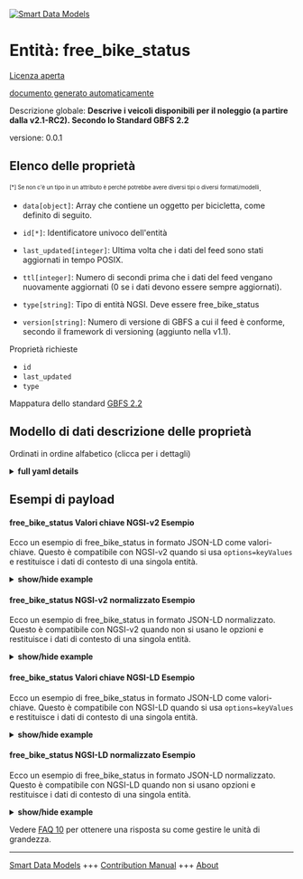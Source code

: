 <!-- 10-Header -->    
[![Smart Data Models](https://smartdatamodels.org/wp-content/uploads/2022/01/SmartDataModels_logo.png "Logo")](https://smartdatamodels.org)    
Entità: free_bike_status    
========================<!-- /10-Header -->    
<!-- 15-License -->    
[Licenza aperta](https://github.com/smart-data-models//dataModel.GBFS/blob/master/free_bike_status/LICENSE.md)    
[documento generato automaticamente](https://docs.google.com/presentation/d/e/2PACX-1vTs-Ng5dIAwkg91oTTUdt8ua7woBXhPnwavZ0FxgR8BsAI_Ek3C5q97Nd94HS8KhP-r_quD4H0fgyt3/pub?start=false&loop=false&delayms=3000#slide=id.gb715ace035_0_60)    
<!-- /15-License -->    
<!-- 20-Description -->    
Descrizione globale: **Descrive i veicoli disponibili per il noleggio (a partire dalla v2.1-RC2). Secondo lo Standard GBFS 2.2**    
versione: 0.0.1    
<!-- /20-Description -->    
<!-- 30-PropertiesList -->    
## Elenco delle proprietà    
<sup><sub>[*] Se non c'è un tipo in un attributo è perché potrebbe avere diversi tipi o diversi formati/modelli</sub></sup>.    
- `data[object]`: Array che contiene un oggetto per bicicletta, come definito di seguito.  	    
- `id[*]`: Identificatore univoco dell'entità  - `last_updated[integer]`: Ultima volta che i dati del feed sono stati aggiornati in tempo POSIX.  - `ttl[integer]`: Numero di secondi prima che i dati del feed vengano nuovamente aggiornati (0 se i dati devono essere sempre aggiornati).  - `type[string]`: Tipo di entità NGSI. Deve essere free_bike_status  - `version[string]`: Numero di versione di GBFS a cui il feed è conforme, secondo il framework di versioning (aggiunto nella v1.1).  <!-- /30-PropertiesList -->    
<!-- 35-RequiredProperties -->    
Proprietà richieste    
- `id`  - `last_updated`  - `type`  <!-- /35-RequiredProperties -->    
<!-- 40-RequiredProperties -->    
Mappatura dello standard [GBFS 2.2](https://github.com/NABSA/gbfs/blob/v2.2/gbfs.md)    
<!-- /40-RequiredProperties -->    
<!-- 50-DataModelHeader -->    
## Modello di dati descrizione delle proprietà    
Ordinati in ordine alfabetico (clicca per i dettagli)    
<!-- /50-DataModelHeader -->    
<!-- 60-ModelYaml -->    
<details><summary><strong>full yaml details</strong></summary>      
```yaml    
free_bike_status:      
  description: Describes the vehicles that are available for rent (as of v2.1-RC2). According to the Standard GBFS 2.2      
  properties:      
    data:      
      description: Array that contains one object per bike as defined below.      
      properties:      
        bikes:      
          items:      
            properties:      
              bike_id:      
                description: Rotating (as of v2.0) identifier of a vehicle.      
                type: string      
              current_range_meters:      
                description: The furthest distance in meters that the vehicle can travel without recharging or refueling with the vehicle's current charge or fuel (added in v2.1-RC).      
                minimum: 0      
                type: number      
              is_disabled:      
                description: 'Is the vehicle currently disabled (broken)?'      
                type: boolean      
              is_reserved:      
                description: 'Is the vehicle currently reserved?'      
                type: boolean      
              last_reported:      
                description: The last time this vehicle reported its status to the operator's backend in POSIX time (added in v2.1-RC).      
                minimum: 1450155600      
                type: number      
              lat:      
                description: The latitude of the vehicle.      
                maximum: 90      
                minimum: -90      
                type: number      
              lon:      
                description: The longitude of the vehicle.      
                maximum: 180      
                minimum: -180      
                type: number      
              pricing_plan_id:      
                description: The plan_id of the pricing plan this vehicle is eligible for (added in v2.1-RC2).      
                type: string      
              rental_uris:      
                description: 'Contains rental uris for Android, iOS, and web in the android, ios, and web fields (added in v1.1).'      
                properties:      
                  android:      
                    description: URI that can be passed to an Android app with an intent (added in v1.1).      
                    format: uri      
                    type: string      
                  ios:      
                    description: URI that can be used on iOS to launch the rental app for this vehicle (added in v1.1).      
                    format: uri      
                    type: string      
                  web:      
                    description: URL that can be used by a web browser to show more information about renting this vehicle (added in v1.1).      
                    format: uri      
                    type: string      
                type: object      
              station_id:      
                description: Identifier referencing the station_id if the vehicle is currently at a station (added in v2.1-RC2).      
                type: string      
              vehicle_type_id:      
                description: The vehicle_type_id of this vehicle (added in v2.1-RC).      
                type: string      
            required:      
              - bike_id      
              - is_reserved      
              - is_disabled      
            type: object      
          required:      
            - bikes      
          type: array      
      type: object      
      x-ngsi:      
        type: Property      
    id:      
      anyOf:      
        - description: Identifier format of any NGSI entity      
          maxLength: 256      
          minLength: 1      
          pattern: ^[\w\-\.\{\}\$\+\*\[\]`|~^@!,:\\]+$      
          type: string      
          x-ngsi:      
            type: Property      
        - description: Identifier format of any NGSI entity      
          format: uri      
          type: string      
          x-ngsi:      
            type: Property      
      description: Unique identifier of the entity      
      x-ngsi:      
        type: Property      
    last_updated:      
      description: Last time the data in the feed was updated in POSIX time.      
      minimum: 1450155600      
      type: integer      
      x-ngsi:      
        type: Property      
    ttl:      
      description: Number of seconds before the data in the feed will be updated again (0 if the data should always be refreshed).      
      minimum: 0      
      type: integer      
      x-ngsi:      
        type: Property      
    type:      
      description: NGSI entity type. It has to be free_bike_status      
      enum:      
        - free_bike_status      
      type: string      
      x-ngsi:      
        type: Property      
    version:      
      description: 'GBFS version number to which the feed conforms, according to the versioning framework (added in v1.1).'      
      enum:      
        - 2.2      
        - 3.0-RC      
        - 3.0      
      type: string      
      x-ngsi:      
        type: Property      
  required:      
    - id      
    - last_updated      
    - type      
  type: object      
  x-derived-from: https://github.com/NABSA/gbfs/blob/v2.2/gbfs.md      
  x-disclaimer: 'Redistribution and use in source and binary forms, with or without modification, are permitted  provided that the license conditions are met. Copyleft (c) 2022 Contributors to Smart Data Models Program'      
  x-license-url: https://github.com/smart-data-models/dataModel.GBFS/blob/master/free_bike_status/LICENSE.md      
  x-model-schema: https://smart-data-models.github.io/dataModel.GBFS/free_bike_status/schema.json      
  x-model-tags: GBFS      
  x-version: 0.0.1      
```    
</details>      
<!-- /60-ModelYaml -->    
<!-- 70-MiddleNotes -->    
<!-- /70-MiddleNotes -->    
<!-- 80-Examples -->    
## Esempi di payload    
#### free_bike_status Valori chiave NGSI-v2 Esempio    
Ecco un esempio di free_bike_status in formato JSON-LD come valori-chiave. Questo è compatibile con NGSI-v2 quando si usa `options=keyValues` e restituisce i dati di contesto di una singola entità.    
<details><summary><strong>show/hide example</strong></summary>      
```json  
{  
  "id": "urn:ngsi-ld:free_bike_status:id:ZMAW:94046191",  
  "type": "free_bike_status",  
  "last_updated": 1450156464,  
  "ttl": 864,  
  "version": "3.0-RC",  
  "data": {  
    "bikes": [  
      {  
        "bike_id": "bike:001:0023",  
        "lat": 9.6,  
        "lon": 18.6,  
        "is_reserved": true,  
        "is_disabled": false,  
        "rental_uris": {  
          "android": "urn:ngsi-ld:free_bike_status:android:DDCU:76475938",  
          "ios": "urn:ngsi-ld:free_bike_status:ios:OJIQ:89241157",  
          "web": "urn:ngsi-ld:free_bike_status:web:XCVS:38778408"  
        },  
        "vehicle_type_id": "regular bike",  
        "last_reported": 1450156464,  
        "current_range_meters": 864.6,  
        "station_id": "Madrid puerta del sol",  
        "pricing_plan_id": "Tourist 1 day"  
      },  
      {  
        "bike_id": "bike:001:0024",  
        "lat": 9.6,  
        "lon": 18.6,  
        "is_reserved": true,  
        "is_disabled": false,  
        "rental_uris": {  
          "android": "urn:ngsi-ld:free_bike_status:android:DDCU:76475938",  
          "ios": "urn:ngsi-ld:free_bike_status:ios:OJIQ:89241157",  
          "web": "urn:ngsi-ld:free_bike_status:web:XCVS:38778408"  
        },  
        "vehicle_type_id": "regular bike",  
        "last_reported": 1450156464,  
        "current_range_meters": 864.6,  
        "station_id": "Madrid puerta del sol",  
        "pricing_plan_id": "Tourist 1 day"  
      }  
    ]  
  }  
}  
```  
</details>    
#### free_bike_status NGSI-v2 normalizzato Esempio    
Ecco un esempio di free_bike_status in formato JSON-LD normalizzato. Questo è compatibile con NGSI-v2 quando non si usano le opzioni e restituisce i dati di contesto di una singola entità.    
<details><summary><strong>show/hide example</strong></summary>      
```json  
{  
  "id": "urn:ngsi-ld:free_bike_status:id:ZMAW:94046191",  
  "type": "free_bike_status",  
  "last_updated": {  
    "type": "Number",  
    "value": 1450156464  
  },  
  "ttl": {  
    "type": "Number",  
    "value": 864  
  },  
  "version": {  
    "type": "Text",  
    "value": "3.0-RC"  
  },  
  "data": {  
    "type": "StructuredValue",  
    "value": {  
      "bikes": [  
        {  
          "bike_id": "bike:001:0023",  
          "lat": 9.6,  
          "lon": 18.6,  
          "is_reserved": true,  
          "is_disabled": false,  
          "rental_uris": {  
            "android": "urn:ngsi-ld:free_bike_status:android:DDCU:76475938",  
            "ios": "urn:ngsi-ld:free_bike_status:ios:OJIQ:89241157",  
            "web": "urn:ngsi-ld:free_bike_status:web:XCVS:38778408"  
          },  
          "vehicle_type_id": "regular bike",  
          "last_reported": 1450156464,  
          "current_range_meters": 864.6,  
          "station_id": "Madrid puerta del sol",  
          "pricing_plan_id": "Tourist 1 day"  
        },  
        {  
          "bike_id": "bike:001:0024",  
          "lat": 9.6,  
          "lon": 18.6,  
          "is_reserved": true,  
          "is_disabled": false,  
          "rental_uris": {  
            "android": "urn:ngsi-ld:free_bike_status:android:DDCU:76475938",  
            "ios": "urn:ngsi-ld:free_bike_status:ios:OJIQ:89241157",  
            "web": "urn:ngsi-ld:free_bike_status:web:XCVS:38778408"  
          },  
          "vehicle_type_id": "regular bike",  
          "last_reported": 1450156464,  
          "current_range_meters": 864.6,  
          "station_id": "Madrid puerta del sol",  
          "pricing_plan_id": "Tourist 1 day"  
        }  
      ]  
    }  
  }  
}  
```  
</details>    
#### free_bike_status Valori chiave NGSI-LD Esempio    
Ecco un esempio di free_bike_status in formato JSON-LD come valori-chiave. Questo è compatibile con NGSI-LD quando si usa `options=keyValues` e restituisce i dati di contesto di una singola entità.    
<details><summary><strong>show/hide example</strong></summary>      
```json  
{  
  "id": "urn:ngsi-ld:free_bike_status:id:ZMAW:94046191",  
  "type": "free_bike_status",  
  "last_updated": 1450156464,  
  "ttl": 864,  
  "version": "3.0-RC",  
  "data": {  
    "bikes": [  
      {  
        "bike_id": "bike:001:0023",  
        "lat": 9.6,  
        "lon": 18.6,  
        "is_reserved": true,  
        "is_disabled": false,  
        "rental_uris": {  
          "android": "urn:ngsi-ld:free_bike_status:android:DDCU:76475938",  
          "ios": "urn:ngsi-ld:free_bike_status:ios:OJIQ:89241157",  
          "web": "urn:ngsi-ld:free_bike_status:web:XCVS:38778408"  
        },  
        "vehicle_type_id": "regular bike",  
        "last_reported": 1450156464,  
        "current_range_meters": 864.6,  
        "station_id": "Madrid puerta del sol",  
        "pricing_plan_id": "Tourist 1 day"  
      },  
      {  
        "bike_id": "bike:001:0024",  
        "lat": 9.6,  
        "lon": 18.6,  
        "is_reserved": true,  
        "is_disabled": false,  
        "rental_uris": {  
          "android": "urn:ngsi-ld:free_bike_status:android:DDCU:76475938",  
          "ios": "urn:ngsi-ld:free_bike_status:ios:OJIQ:89241157",  
          "web": "urn:ngsi-ld:free_bike_status:web:XCVS:38778408"  
        },  
        "vehicle_type_id": "regular bike",  
        "last_reported": 1450156464,  
        "current_range_meters": 864.6,  
        "station_id": "Madrid puerta del sol",  
        "pricing_plan_id": "Tourist 1 day"  
      }  
    ]  
  },  
  "@context": [  
    "https://smartdatamodels.org/context.jsonld",  
    "https://raw.githubusercontent.com/smart-data-models/dataModel.GBFS/master/context.jsonld"  
  ]  
}  
```  
</details>    
#### free_bike_status NGSI-LD normalizzato Esempio    
Ecco un esempio di free_bike_status in formato JSON-LD normalizzato. Questo è compatibile con NGSI-LD quando non si usano opzioni e restituisce i dati di contesto di una singola entità.    
<details><summary><strong>show/hide example</strong></summary>      
```json  
{  
    "id": "urn:ngsi-ld:free_bike_status:id:ZMAW:94046191",  
    "type": "free_bike_status",  
    "last_updated": {  
        "type": "Property",  
        "value": 1450156464  
    },  
    "ttl": {  
        "type": "Property",  
        "value": 864  
    },  
    "version": {  
        "type": "Property",  
        "value": "3.0-RC"  
    },  
    "data": {  
        "type": "Property",  
        "value": {  
            "bikes": [  
                {  
                    "bike_id": "bike:001:0023",  
                    "lat": 9.6,  
                    "lon": 18.6,  
                    "is_reserved": true,  
                    "is_disabled": false,  
                    "rental_uris": {  
                        "android": "urn:ngsi-ld:free_bike_status:android:DDCU:76475938",  
                        "ios": "urn:ngsi-ld:free_bike_status:ios:OJIQ:89241157",  
                        "web": "urn:ngsi-ld:free_bike_status:web:XCVS:38778408"  
                    },  
                    "vehicle_type_id": "regular bike",  
                    "last_reported": 1450156464,  
                    "current_range_meters": 864.6,  
                    "station_id": "Madrid puerta del sol",  
                    "pricing_plan_id": "Tourist 1 day"  
                },  
                {  
                    "bike_id": "bike:001:0024",  
                    "lat": 9.6,  
                    "lon": 18.6,  
                    "is_reserved": true,  
                    "is_disabled": false,  
                    "rental_uris": {  
                        "android": "urn:ngsi-ld:free_bike_status:android:DDCU:76475938",  
                        "ios": "urn:ngsi-ld:free_bike_status:ios:OJIQ:89241157",  
                        "web": "urn:ngsi-ld:free_bike_status:web:XCVS:38778408"  
                    },  
                    "vehicle_type_id": "regular bike",  
                    "last_reported": 1450156464,  
                    "current_range_meters": 864.6,  
                    "station_id": "Madrid puerta del sol",  
                    "pricing_plan_id": "Tourist 1 day"  
                }  
            ]  
        }  
    },  
    "@context": [  
        "https://smartdatamodels.org/context.jsonld",  
        "https://raw.githubusercontent.com/smart-data-models/dataModel.GBFS/master/context.jsonld"  
    ]  
}  
```  
</details><!-- /80-Examples -->    
<!-- 90-FooterNotes -->    
<!-- /90-FooterNotes -->    
<!-- 95-Units -->    
Vedere [FAQ 10](https://smartdatamodels.org/index.php/faqs/) per ottenere una risposta su come gestire le unità di grandezza.    
<!-- /95-Units -->    
<!-- 97-LastFooter -->    
---    
[Smart Data Models](https://smartdatamodels.org) +++ [Contribution Manual](https://bit.ly/contribution_manual) +++ [About](https://bit.ly/Introduction_SDM)<!-- /97-LastFooter -->    

